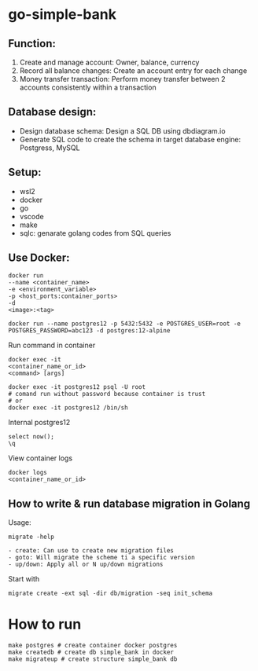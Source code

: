 # go-simple-bank
## Function:
1. Create and manage account: Owner, balance, currency
2. Record all balance changes: Create an account entry for each change
3. Money transfer transaction: Perform money transfer between 2 accounts consistently within a transaction
## Database design:
- Design database schema: Design a SQL DB using dbdiagram.io
- Generate SQL code to create the schema in target database engine: Postgress, MySQL
## Setup:
- wsl2
- docker
- go
- vscode
- make
- sqlc: genarate golang codes from SQL queries
## Use Docker:
```
docker run
--name <container_name>
-e <environment_variable>
-p <host_ports:container_ports>
-d
<image>:<tag>
```
```
docker run --name postgres12 -p 5432:5432 -e POSTGRES_USER=root -e POSTGRES_PASSWORD=abc123 -d postgres:12-alpine
```
Run command in container
```
docker exec -it
<container_name_or_id>
<command> [args]
```
```
docker exec -it postgres12 psql -U root
# comand run without password because container is trust
# or
docker exec -it postgres12 /bin/sh
```
Internal postgres12
```
select now();
\q
```
View container logs
```
docker logs
<container_name_or_id>
```
## How to write & run database migration in Golang
Usage:
```
migrate -help

- create: Can use to create new migration files
- goto: Will migrate the scheme ti a specific version
- up/down: Apply all or N up/down migrations
```
Start with
```
migrate create -ext sql -dir db/migration -seq init_schema

```
# How to run
```
make postgres # create container docker postgres
make createdb # create db simple_bank in docker
make migrateup # create structure simple_bank db
```
